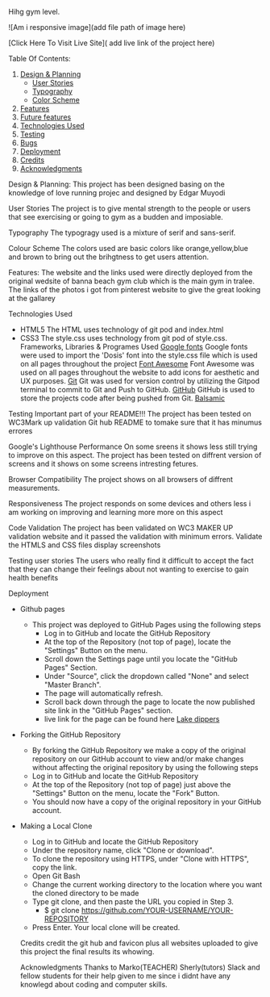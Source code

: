 Hihg gym level.


 
![Am i responsive image](add file path of image here)  

[Click Here To Visit Live Site]( add live link of the project here)


 Table Of Contents:
1. [Design & Planning](#design-&-planning)
    * [User Stories](#user-stories)
    * [Typography](#typography)
    * [Color Scheme](#color-scheme)
2. [Features](#features)
3. [Future features](#future-features)
4. [Technologies Used](#technologies-used)
5. [Testing](#testing)
6. [Bugs](#bugs)
7. [Deployment](#deployment)
8. [Credits](#credits)
9. [Acknowledgments](#acknowledgments)



 Design & Planning:
 This project has been designed basing on the knowledge of love running projec and designed 
 by Edgar Muyodi

User Stories
The project is to give mental strength to the people or users that see exercising or going 
to gym as a budden and imposiable.

 Typography
The typogragy used is a mixture of serif and sans-serif.

 Colour Scheme
The colors used are basic colors like orange,yellow,blue and brown to bring out the brihgtness
to get users attention.

Features:
The website and the links used were directly deployed from the original wedsite of banna beach 
gym club which is the main gym in tralee. 
The links of the photos i got from pinterest website to give the great looking at the gallarey

 Technologies Used
- HTML5 
The HTML uses technology of git pod and index.html
- CSS3
The style.css uses technology from git pod of style.css.
  Frameworks, Libraries & Programes Used
 [Google fonts](https://fonts.google.com/knowledge)
Google fonts were used to import the 'Dosis' font into the style.css file which is used on all pages throughout the project
 [Font Awesome](https://fontawesome.com/)
Font Awesome was used on all pages throughout the website to add icons for aesthetic and UX purposes.
 [Git](https://gitpod.io/)
Git was used for version control by utilizing the Gitpod terminal to commit to Git and Push to GitHub.
 [GitHub](https://github.com/)
GitHub is used to store the projects code after being pushed from Git.
 [Balsamic](https://balsamiq.com/wireframes/?gclid=Cj0KCQiA14WdBhD8ARIsANao07g6CkndNmxQPlHP92mM3VQBwb6lbQIg5FPinhmNFxWsAnM7BpA_PukaAldMEALw_wcB)

Testing
Important part of your README!!!
The project has been tested on WC3Mark up validation
Git hub README to tomake sure that it has minumus errores

Google's Lighthouse Performance 
On some sreens it shows less still trying to improve on this aspect.
The project has been tested on diffrent version of screens and it shows on some screens intresting fetures.


 Browser Compatibility
The project shows on all browsers of diffrent measurements.

Responsiveness
The project responds on some devices and others less i am working on improving and
learning more more on this aspect

 Code Validation
 The project has been validated on WC3 MAKER UP validation website and it passed the validation
 with minimum errors.
Validate the HTMLS and CSS files display screenshots

Testing user stories
The users who really find it difficult to accept the fact that they can change their feelings about 
not wanting to exercise to gain health benefits

Deployment
- Github pages
    - This project was deployed to GitHub Pages using the following steps
      - Log in to GitHub and locate the GitHub Repository
      - At the top of the Repository (not top of page), locate the "Settings" Button on 
        the menu.
      - Scroll down the Settings page until you locate the "GitHub Pages" Section.
      - Under "Source", click the dropdown called "None" and select "Master Branch".
      - The page will automatically refresh.
      - Scroll back down through the page to locate the now published site link in the "GitHub Pages" section.
      - live link for the page can be found here [Lake dippers](https://tmarkec.github.io/Lake-dippers/)
- Forking the GitHub Repository
    - By forking the GitHub Repository we make a copy of the original repository on our GitHub account to view and/or make changes without affecting the original repository by using the following steps
     - Log in to GitHub and locate the GitHub Repository
     - At the top of the Repository (not top of page) just above the "Settings" Button on the menu, locate the "Fork" Button.
     - You should now have a copy of the original repository in your GitHub account.
- Making a Local Clone
   - Log in to GitHub and locate the GitHub Repository
   - Under the repository name, click "Clone or download".
   -  To clone the repository using HTTPS, under "Clone with HTTPS", copy the link.
   - Open Git Bash
   - Change the current working directory to the location where you want the cloned directory to be made
   - Type git clone, and then paste the URL you copied in Step 3.
      - $ git clone https://github.com/YOUR-USERNAME/YOUR-REPOSITORY
   - Press Enter. Your local clone will be created.

    Credits
    credit the git hub and favicon plus all websites uploaded to give this project 
    the final results its whowing.

   Acknowledgments
   Thanks to Marko(TEACHER)
   Sherly(tutors)
   Slack and fellow students for their help given to me since i didnt have any knowlegd about coding 
   and computer skills.